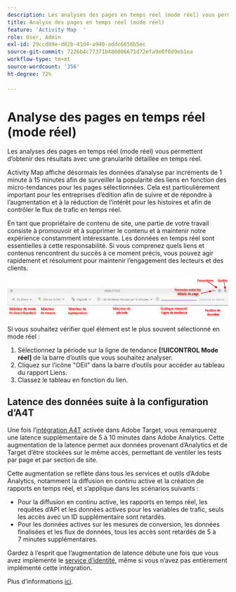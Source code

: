 ```yaml
---
description: Les analyses des pages en temps réel (mode réel) vous permettent d’obtenir des résultats avec une granularité détaillée en temps réel.
title: Analyse des pages en temps réel (mode réel)
feature: 'Activity Map  '
role: User, Admin
exl-id: 29ccd89e-d82b-41d4-a940-addc6656b5ec
source-git-commit: 7226b4c77371b486006671d72efa9e0f0d9eb1ea
workflow-type: tm+mt
source-wordcount: '356'
ht-degree: 72%

---
```


# Analyse des pages en temps réel (mode réel)

Les analyses des pages en temps réel (mode réel) vous permettent d’obtenir des résultats avec une granularité détaillée en temps réel.

Activity Map affiche désormais les données d’analyse par incréments de 1 minute à 15 minutes afin de surveiller la popularité des liens en fonction des micro-tendances pour les pages sélectionnées. Cela est particulièrement important pour les entreprises d’édition afin de suivre et de répondre à l’augmentation et à la réduction de l’intérêt pour les histoires et afin de contrôler le flux de trafic en temps réel.

En tant que propriétaire de contenu de site, une partie de votre travail consiste à promouvoir et à supprimer le contenu et à maintenir notre expérience constamment intéressante. Les données en temps réel sont essentielles à cette responsabilité. Si vous comprenez quels liens et contenus rencontrent du succès à ce moment précis, vous pouvez agir rapidement et résolument pour maintenir l’engagement des lecteurs et des clients.

![](assets/live_mode.png)

<!-- 

Describe what you can do with the feature: - what is the data shown? why do I see trend lines everywhere? how do I choose a period in the trend? what do the overlays represent in live mode? how do you compute the gainers and losers overlays? what is the auto update mode?

 -->

Si vous souhaitez vérifier quel élément est le plus souvent sélectionné en mode réel :

1. Sélectionnez la période sur la ligne de tendance **[!UICONTROL Mode réel]** de la barre d’outils que vous souhaitez analyser.
1. Cliquez sur l’icône &quot;OEil&quot; dans la barre d’outils pour accéder au tableau du rapport Liens.
1. Classez le tableau en fonction du lien.

## Latence des données suite à la configuration d’A4T

Une fois l’[intégration A4T](https://experienceleague.adobe.com/docs/target/using/integrate/a4t/a4t.html?lang=fr) activée dans Adobe Target, vous remarquerez une latence supplémentaire de 5 à 10 minutes dans Adobe Analytics. Cette augmentation de la latence permet aux données provenant d’Analytics et de Target d’être stockées sur le même accès, permettant de ventiler les tests par page et par section de site.

Cette augmentation se reflète dans tous les services et outils d’Adobe Analytics, notamment la diffusion en continu active et la création de rapports en temps réel, et s’applique dans les scénarios suivants :

* Pour la diffusion en continu active, les rapports en temps réel, les requêtes d’API et les données actives pour les variables de trafic, seuls les accès avec un ID supplémentaire sont retardés.
* Pour les données actives sur les mesures de conversion, les données finalisées et les flux de données, tous les accès sont retardés de 5 à 7 minutes supplémentaires.

Gardez à l’esprit que l’augmentation de latence débute une fois que vous avez implémenté le [service d’identité](https://experienceleague.adobe.com/docs/id-service/using/home.html?lang=fr), même si vous n’avez pas entièrement implémenté cette intégration.

Plus d’informations [ici](/help/analyze/activity-map/activitymap-standard-live.md).
